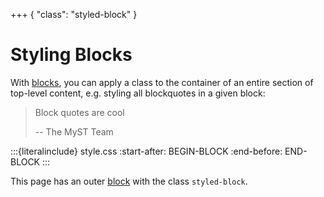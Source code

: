 +++ { "class": "styled-block" }

# Styling Blocks

With [blocks](xref:guide/blocks#blocks), you can apply a class to the container of an entire section of top-level content, e.g. styling all blockquotes in a given block:

> Block quotes are cool
>
> -- The MyST Team

:::{literalinclude} style.css
:start-after: BEGIN-BLOCK
:end-before: END-BLOCK
:::

This page has an outer [block](xref:guide/blocks#blocks) with the class `styled-block`.
